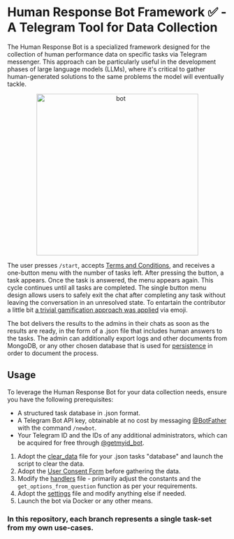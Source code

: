 # Human Response Bot Framework ✅ - A Telegram Tool for Data Collection

The Human Response Bot is a specialized framework designed for the collection of human performance data on specific tasks via Telegram messenger.
This approach can be particularly useful in the development phases of large language models (LLMs),
where it's critical to gather human-generated solutions to the same problems the model will eventually tackle.
<div align="center">
  <img src="3.gif" width="370" alt="bot">
</div>

The user presses `/start`, accepts [Terms and Conditions](ConsentForm_v2.pdf), and receives a one-button menu with the number of tasks left. After pressing the button, a task appears. Once the task is answered, the menu appears again. This cycle continues until all tasks are completed.
The single button menu design allows users to safely exit the chat after completing any task without leaving the conversation in an unresolved state.
To entartain the contributor a little bit [a trivial gamification approach was applied](https://www.researchgate.net/publication/274963385_How_enterprises_play_Towards_a_taxonomy_for_enterprise_gamification) via emoji.

The bot delivers the results to the admins in their chats as soon as the results are ready, in the form of a .json file that includes human answers to the tasks.
The admin can additionally export logs and other documents from MongoDB, or any other chosen database that is used for [persistence](app.py) in order to document the process.

## Usage

To leverage the Human Response Bot for your data collection needs, ensure you have the following prerequisites:

- A structured task database in .json format.
- A Telegram Bot API key, obtainable at no cost by messaging [@BotFather](https://t.me/BotFather) with the command `/newbot`.
- Your Telegram ID and the IDs of any additional administrators, which can be acquired for free through [@getmyid_bot](https://t.me/getmyid_bot).

1. Adopt the [clear_data](clear_data.py) file for your .json tasks "database" and launch the script to clear the data.
2. Adopt the [User Consent Form](ConsentForm_v2.pdf) before gathering the data.
3. Modify the [handlers](handlers.py) file - primarily adjust the constants and the `get_options_from_question` function as per your requirements.
4. Adopt the [settings](settings.py) file and modify anything else if needed.
5. Launch the bot via Docker or any other means.

### In this repository, each branch represents a single task-set from my own use-cases.
